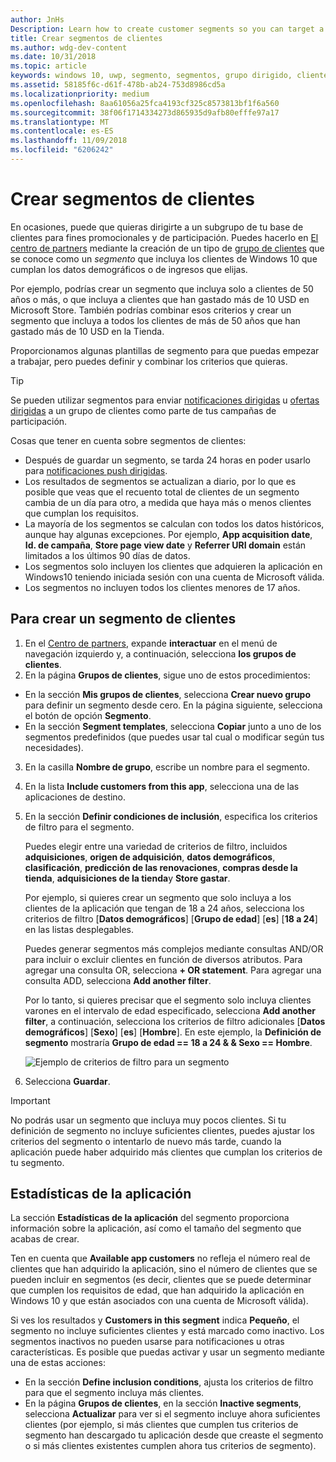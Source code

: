 ```yaml
---
author: JnHs
Description: Learn how to create customer segments so you can target a subset of your customer base for promotional or engagement purposes.
title: Crear segmentos de clientes
ms.author: wdg-dev-content
ms.date: 10/31/2018
ms.topic: article
keywords: windows 10, uwp, segmento, segmentos, grupo dirigido, clientes
ms.assetid: 58185f6c-d61f-478b-ab24-753d8986cd5a
ms.localizationpriority: medium
ms.openlocfilehash: 8aa61056a25fca4193cf325c8573813bf1f6a560
ms.sourcegitcommit: 38f06f1714334273d865935d9afb80efffe97a17
ms.translationtype: MT
ms.contentlocale: es-ES
ms.lasthandoff: 11/09/2018
ms.locfileid: "6206242"
---
```

# <a name="create-customer-segments"></a>Crear segmentos de clientes

En ocasiones, puede que quieras dirigirte a un subgrupo de tu base de clientes para fines promocionales y de participación. Puedes hacerlo en [El centro de partners](https://partner.microsoft.com/dashboard) mediante la creación de un tipo de [grupo de clientes](create-customer-groups.md) que se conoce como un *segmento* que incluya los clientes de Windows 10 que cumplan los datos demográficos o de ingresos que elijas.

Por ejemplo, podrías crear un segmento que incluya solo a clientes de 50 años o más, o que incluya a clientes que han gastado más de 10 USD en Microsoft Store. También podrías combinar esos criterios y crear un segmento que incluya a todos los clientes de más de 50 años que han gastado más de 10 USD en la Tienda. 

Proporcionamos algunas plantillas de segmento para que puedas empezar a trabajar, pero puedes definir y combinar los criterios que quieras.

> [!TIP]
> Se pueden utilizar segmentos para enviar [notificaciones dirigidas](send-push-notifications-to-your-apps-customers.md) u [ofertas dirigidas](use-targeted-offers-to-maximize-engagement-and-conversions.md) a un grupo de clientes como parte de tus campañas de participación.

Cosas que tener en cuenta sobre segmentos de clientes:
- Después de guardar un segmento, se tarda 24 horas en poder usarlo para [notificaciones push dirigidas](send-push-notifications-to-your-apps-customers.md).
- Los resultados de segmentos se actualizan a diario, por lo que es posible que veas que el recuento total de clientes de un segmento cambia de un día para otro, a medida que haya más o menos clientes que cumplan los requisitos.
- La mayoría de los segmentos se calculan con todos los datos históricos, aunque hay algunas excepciones. Por ejemplo, **App acquisition date**, **Id. de campaña**, **Store page view date** y **Referrer URI domain** están limitados a los últimos 90 días de datos.
- Los segmentos solo incluyen los clientes que adquieren la aplicación en Windows10 teniendo iniciada sesión con una cuenta de Microsoft válida. 
- Los segmentos no incluyen todos los clientes menores de 17 años.

## <a name="to-create-a-customer-segment"></a>Para crear un segmento de clientes

1.  En el [Centro de partners](https://partner.microsoft.com/dashboard), expande **interactuar** en el menú de navegación izquierdo y, a continuación, selecciona **los grupos de clientes**.
2.  En la página **Grupos de clientes**, sigue uno de estos procedimientos:
 - En la sección **Mis grupos de clientes**, selecciona **Crear nuevo grupo** para definir un segmento desde cero. En la página siguiente, selecciona el botón de opción **Segmento**.
 - En la sección **Segment templates**, selecciona **Copiar** junto a uno de los segmentos predefinidos (que puedes usar tal cual o modificar según tus necesidades).
3.  En la casilla **Nombre de grupo**, escribe un nombre para el segmento.
4.  En la lista **Include customers from this app**, selecciona una de las aplicaciones de destino.
5.  En la sección **Definir condiciones de inclusión**, especifica los criterios de filtro para el segmento.

    Puedes elegir entre una variedad de criterios de filtro, incluidos **adquisiciones**, **origen de adquisición**, **datos demográficos**, **clasificación**, **predicción de las renovaciones**, **compras desde la tienda**, **adquisiciones de la tienda**y **Store gastar**.

    Por ejemplo, si quieres crear un segmento que solo incluya a los clientes de la aplicación que tengan de 18 a 24 años, selecciona los criterios de filtro [**Datos demográficos**] [**Grupo de edad**] [**es**] [**18 a 24**] en las listas desplegables.

    Puedes generar segmentos más complejos mediante consultas AND/OR para incluir o excluir clientes en función de diversos atributos. Para agregar una consulta OR, selecciona **+ OR statement**. Para agregar una consulta ADD, selecciona **Add another filter**.

    Por lo tanto, si quieres precisar que el segmento solo incluya clientes varones en el intervalo de edad especificado, selecciona **Add another filter**, a continuación, selecciona los criterios de filtro adicionales [**Datos demográficos**] [**Sexo**] [**es**] [**Hombre**]. En este ejemplo, la **Definición de segmento** mostraría **Grupo de edad == 18 a 24 & & Sexo == Hombre**.

    ![Ejemplo de criterios de filtro para un segmento](images/create-segment-inclusions.png)
6. Selecciona **Guardar**.

> [!IMPORTANT]
> No podrás usar un segmento que incluya muy pocos clientes. Si tu definición de segmento no incluye suficientes clientes, puedes ajustar los criterios del segmento o intentarlo de nuevo más tarde, cuando la aplicación puede haber adquirido más clientes que cumplan los criterios de tu segmento.


## <a name="app-statistics"></a>Estadísticas de la aplicación

La sección **Estadísticas de la aplicación** del segmento proporciona información sobre la aplicación, así como el tamaño del segmento que acabas de crear.

Ten en cuenta que **Available app customers** no refleja el número real de clientes que han adquirido la aplicación, sino el número de clientes que se pueden incluir en segmentos (es decir, clientes que se puede determinar que cumplen los requisitos de edad, que han adquirido la aplicación en Windows 10 y que están asociados con una cuenta de Microsoft válida).

Si ves los resultados y **Customers in this segment** indica **Pequeño**, el segmento no incluye suficientes clientes y está marcado como inactivo. Los segmentos inactivos no pueden usarse para notificaciones u otras características. Es posible que puedas activar y usar un segmento mediante una de estas acciones:

- En la sección **Define inclusion conditions**, ajusta los criterios de filtro para que el segmento incluya más clientes.
- En la página **Grupos de clientes**, en la sección **Inactive segments**, selecciona **Actualizar** para ver si el segmento incluye ahora suficientes clientes (por ejemplo, si más clientes que cumplen tus criterios de segmento han descargado tu aplicación desde que creaste el segmento o si más clientes existentes cumplen ahora tus criterios de segmento).
